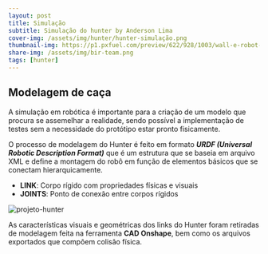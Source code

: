 ```yaml
---
layout: post
title: Simulação
subtitle: Simulação do hunter by Anderson Lima
cover-img: /assets/img/hunter/hunter-simulação.png
thumbnail-img: https://p1.pxfuel.com/preview/622/928/1003/wall-e-robot-toy-cute.jpg 
share-img: /assets/img/bir-team.png
tags: [hunter]
---
```


## Modelagem de caça

A simulação em robótica é importante para a criação de um modelo que procura se assemelhar a realidade, sendo possível a implementação de testes sem a necessidade do protótipo estar pronto fisicamente.

O processo de modelagem do Hunter é feito em formato _**URDF (Universal Robotic Description Format)**_ que é um estrutura que se baseia em arquivo XML e define a montagem do robô em função de elementos básicos que se conectam hierarquicamente.

- **LINK**: Corpo rígido com propriedades físicas e visuais
- **JOINTS**: Ponto de conexão entre corpos rígidos

![projeto-hunter](../assets/img/hunter/hunter-link-joint.png)<br>

As características visuais e geométricas dos links do Hunter foram retiradas de modelagem feita na ferramenta **CAD Onshape**, bem como os arquivos exportados que compõem colisão física.